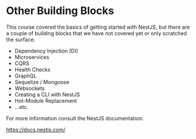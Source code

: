 # Other Building Blocks

This course covered the basics of getting started with NestJS, but there are a couple of building blocks that we have not covered yet or only scratched the surface.

- Dependency Injection (DI)
- Microservices
- CQRS
- Health Checks
- GraphQL
- Sequelize / Mongoose
- Websockets
- Creating a CLI with NestJS
- Hot-Module Replacement
- ...etc.

For more information consult the NestJS documentation:

https://docs.nestjs.com/
